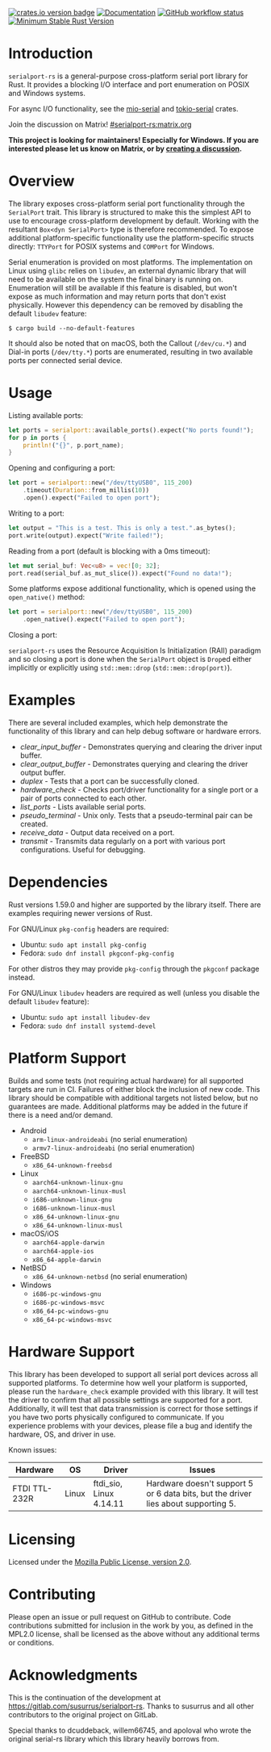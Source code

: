 [![crates.io version badge](https://img.shields.io/crates/v/serialport.svg)](https://crates.io/crates/serialport)
[![Documentation](https://docs.rs/serialport/badge.svg)](https://docs.rs/serialport)
[![GitHub workflow status](https://img.shields.io/github/actions/workflow/status/serialport/serialport-rs/ci.yaml?branch=main&logo=github)](https://github.com/serialport/serialport-rs/actions)
[![Minimum Stable Rust Version](https://img.shields.io/badge/Rust-1.59.0-blue?logo=rust)](https://blog.rust-lang.org/2022/02/24/Rust-1.59.0.html)

# Introduction

`serialport-rs` is a general-purpose cross-platform serial port library for Rust. It provides a
blocking I/O interface and port enumeration on POSIX and Windows systems.

For async I/O functionality, see the [mio-serial](https://github.com/berkowski/mio-serial) and
[tokio-serial](https://github.com/berkowski/tokio-serial) crates.

Join the discussion on Matrix!
[#serialport-rs:matrix.org](https://matrix.to/#/#serialport-rs:matrix.org)

**This project is looking for maintainers! Especially for Windows. If you are interested please let
us know on Matrix, or by [creating a
discussion](https://github.com/serialport/serialport-rs/discussions/new).**

# Overview

The library exposes cross-platform serial port functionality through the `SerialPort` trait. This
library is structured to make this the simplest API to use to encourage cross-platform development
by default. Working with the resultant `Box<dyn SerialPort>` type is therefore recommended. To
expose additional platform-specific functionality use the platform-specific structs directly:
`TTYPort` for POSIX systems and `COMPort` for Windows.

Serial enumeration is provided on most platforms. The implementation on Linux using `glibc` relies
on `libudev`, an external dynamic library that will need to be available on the system the final
binary is running on. Enumeration will still be available if this feature is disabled, but won't
expose as much information and may return ports that don't exist physically. However this dependency
can be removed by disabling the default `libudev` feature:

```shell
$ cargo build --no-default-features
```

It should also be noted that on macOS, both the Callout (`/dev/cu.*`) and Dial-in ports
(`/dev/tty.*`) ports are enumerated, resulting in two available ports per connected serial device.

# Usage

Listing available ports:

```rust
let ports = serialport::available_ports().expect("No ports found!");
for p in ports {
    println!("{}", p.port_name);
}

```

Opening and configuring a port:

```rust
let port = serialport::new("/dev/ttyUSB0", 115_200)
    .timeout(Duration::from_millis(10))
    .open().expect("Failed to open port");
```

Writing to a port:

```rust
let output = "This is a test. This is only a test.".as_bytes();
port.write(output).expect("Write failed!");
```

Reading from a port (default is blocking with a 0ms timeout):

```rust
let mut serial_buf: Vec<u8> = vec![0; 32];
port.read(serial_buf.as_mut_slice()).expect("Found no data!");
```

Some platforms expose additional functionality, which is opened using the `open_native()` method:

```rust
let port = serialport::new("/dev/ttyUSB0", 115_200)
    .open_native().expect("Failed to open port");
```

Closing a port:

`serialport-rs` uses the Resource Acquisition Is Initialization (RAII) paradigm and so closing a
port is done when the `SerialPort` object is `Drop`ed either implicitly or explicitly using
`std::mem::drop` (`std::mem::drop(port)`).

# Examples

There are several included examples, which help demonstrate the functionality of this library and
can help debug software or hardware errors.

- _clear_input_buffer_ - Demonstrates querying and clearing the driver input buffer.
- _clear_output_buffer_ - Demonstrates querying and clearing the driver output buffer.
- _duplex_ - Tests that a port can be successfully cloned.
- _hardware_check_ - Checks port/driver functionality for a single port or a pair of ports connected
  to each other.
- _list_ports_ - Lists available serial ports.
- _pseudo_terminal_ - Unix only. Tests that a pseudo-terminal pair can be created.
- _receive_data_ - Output data received on a port.
- _transmit_ - Transmits data regularly on a port with various port configurations. Useful for
  debugging.

# Dependencies

Rust versions 1.59.0 and higher are supported by the library itself. There are
examples requiring newer versions of Rust.

For GNU/Linux `pkg-config` headers are required:

- Ubuntu: `sudo apt install pkg-config`
- Fedora: `sudo dnf install pkgconf-pkg-config`

For other distros they may provide `pkg-config` through the `pkgconf` package instead.

For GNU/Linux `libudev` headers are required as well (unless you disable the default `libudev`
feature):

- Ubuntu: `sudo apt install libudev-dev`
- Fedora: `sudo dnf install systemd-devel`

# Platform Support

Builds and some tests (not requiring actual hardware) for all supported targets
are run in CI. Failures of either block the inclusion of new code. This library
should be compatible with additional targets not listed below, but no
guarantees are made. Additional platforms may be added in the future if there
is a need and/or demand.

- Android
  - `arm-linux-androideabi` (no serial enumeration)
  - `armv7-linux-androideabi` (no serial enumeration)
- FreeBSD
  - `x86_64-unknown-freebsd`
- Linux
  - `aarch64-unknown-linux-gnu`
  - `aarch64-unknown-linux-musl`
  - `i686-unknown-linux-gnu`
  - `i686-unknown-linux-musl`
  - `x86_64-unknown-linux-gnu`
  - `x86_64-unknown-linux-musl`
- macOS/iOS
  - `aarch64-apple-darwin`
  - `aarch64-apple-ios`
  - `x86_64-apple-darwin`
- NetBSD
  - `x86_64-unknown-netbsd` (no serial enumeration)
- Windows
  - `i686-pc-windows-gnu`
  - `i686-pc-windows-msvc`
  - `x86_64-pc-windows-gnu`
  - `x86_64-pc-windows-msvc`

# Hardware Support

This library has been developed to support all serial port devices across all supported platforms.
To determine how well your platform is supported, please run the `hardware_check` example provided
with this library. It will test the driver to confirm that all possible settings are supported for a
port. Additionally, it will test that data transmission is correct for those settings if you have
two ports physically configured to communicate. If you experience problems with your devices, please
file a bug and identify the hardware, OS, and driver in use.

Known issues:

| Hardware      | OS    | Driver                  | Issues                                                                             |
| ------------- | ----- | ----------------------- | ---------------------------------------------------------------------------------- |
| FTDI TTL-232R | Linux | ftdi_sio, Linux 4.14.11 | Hardware doesn't support 5 or 6 data bits, but the driver lies about supporting 5. |

# Licensing

Licensed under the [Mozilla Public License, version 2.0](https://www.mozilla.org/en-US/MPL/2.0/).

# Contributing

Please open an issue or pull request on GitHub to contribute. Code contributions submitted for
inclusion in the work by you, as defined in the MPL2.0 license, shall be licensed as the above
without any additional terms or conditions.

# Acknowledgments

This is the continuation of the development at <https://gitlab.com/susurrus/serialport-rs>. Thanks
to susurrus and all other contributors to the original project on GitLab.

Special thanks to dcuddeback, willem66745, and apoloval who wrote the original serial-rs library
which this library heavily borrows from.
